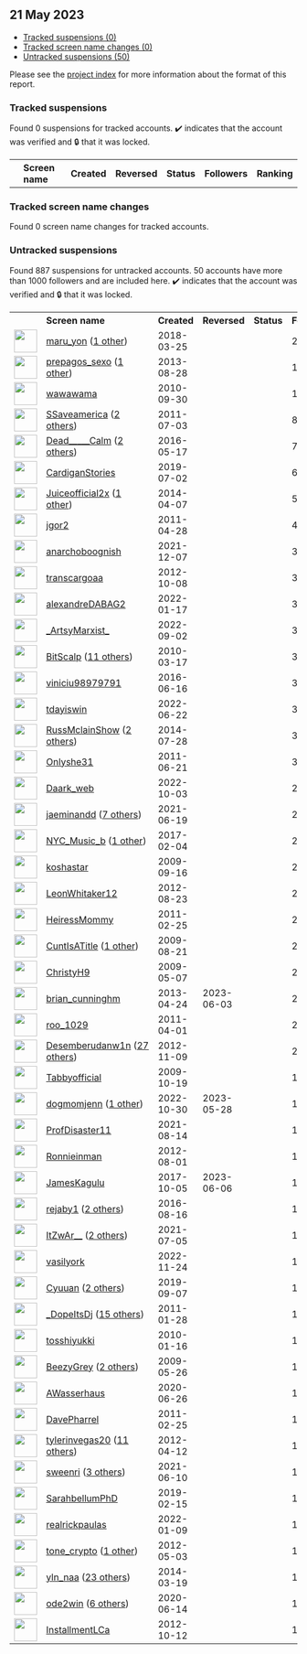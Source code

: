 ## 21 May 2023

* [Tracked suspensions (0)](#tracked-suspensions)
* [Tracked screen name changes (0)](#tracked-screen-name-changes)
* [Untracked suspensions (50)](#untracked-suspensions)

Please see the [project index](https://github.com/travisbrown/twitter-watch) for more information about the format of this report.

### Tracked suspensions

Found 0 suspensions for tracked accounts.
  ✔️ indicates that the account was verified and 🔒 that it was locked.

<table>
    <tr>
        <th></th>
        <th align="left">Screen name</th>
        <th align="left">Created</th>
        <th align="left">Reversed</th>
        <th align="left">Status</th>
        <th align="left">Followers</th>
        <th align="left">Ranking</th></tr>
    </tr></table>

### Tracked screen name changes

Found 0 screen name changes for tracked accounts.

### Untracked suspensions

Found 887 suspensions for untracked accounts.
50 accounts have more than 1000 followers and are included here.
  ✔️ indicates that the account was verified and 🔒 that it was locked.

<table>
    <tr>
        <th></th>
        <th align="left">Screen name</th>
        <th align="left">Created</th>
        <th align="left">Reversed</th>
        <th align="left">Status</th>
        <th align="left">Followers</th>
    </tr>
        <tr>
            <td><a href="https://twitter.com/intent/user?user_id=977833879871434752">
                <img src="https://pbs.twimg.com/profile_images/1100059749372940288/6LnbeX0m_normal.png" width="40px" height="40px" align="center"/></a>
            </td>
            <td>
                <a href="https://twitter.com/maru_yon">maru_yon</a>&nbsp;(<a href="https://api.memory.lol/v1/tw/id/977833879871434752">1 other</a>)&nbsp;</td>
            <td>2018-03-25</td>
            <td></td>
            <td align="center"></td>
            <td>28550</td>
        </tr>
        <tr>
            <td><a href="https://twitter.com/intent/user?user_id=1708198525">
                <img src="https://pbs.twimg.com/profile_images/1326645835673776133/iIjAEtOy_normal.jpg" width="40px" height="40px" align="center"/></a>
            </td>
            <td>
                <a href="https://twitter.com/prepagos_sexo">prepagos_sexo</a>&nbsp;(<a href="https://api.memory.lol/v1/tw/id/1708198525">1 other</a>)&nbsp;</td>
            <td>2013-08-28</td>
            <td></td>
            <td align="center"></td>
            <td>18984</td>
        </tr>
        <tr>
            <td><a href="https://twitter.com/intent/user?user_id=196890999">
                <img src="https://pbs.twimg.com/profile_images/1553627309571452928/KD0q323i_normal.jpg" width="40px" height="40px" align="center"/></a>
            </td>
            <td>
                <a href="https://twitter.com/wawawama">wawawama</a></td>
            <td>2010-09-30</td>
            <td></td>
            <td align="center"></td>
            <td>13493</td>
        </tr>
        <tr>
            <td><a href="https://twitter.com/intent/user?user_id=328683260">
                <img src="https://pbs.twimg.com/profile_images/1597334491458043911/2YCm6WdR_normal.jpg" width="40px" height="40px" align="center"/></a>
            </td>
            <td>
                <a href="https://twitter.com/SSaveamerica">SSaveamerica</a>&nbsp;(<a href="https://api.memory.lol/v1/tw/id/328683260">2 others</a>)&nbsp;</td>
            <td>2011-07-03</td>
            <td></td>
            <td align="center"></td>
            <td>8421</td>
        </tr>
        <tr>
            <td><a href="https://twitter.com/intent/user?user_id=732514927605338112">
                <img src="https://pbs.twimg.com/profile_images/1523967192311734272/nUZL0WOw_normal.jpg" width="40px" height="40px" align="center"/></a>
            </td>
            <td>
                <a href="https://twitter.com/Dead_____Calm">Dead_____Calm</a>&nbsp;(<a href="https://api.memory.lol/v1/tw/id/732514927605338112">2 others</a>)&nbsp;</td>
            <td>2016-05-17</td>
            <td></td>
            <td align="center"></td>
            <td>7162</td>
        </tr>
        <tr>
            <td><a href="https://twitter.com/intent/user?user_id=1146137559241822208">
                <img src="https://pbs.twimg.com/profile_images/1535870250243084288/2-w0oS9A_normal.jpg" width="40px" height="40px" align="center"/></a>
            </td>
            <td>
                <a href="https://twitter.com/CardiganStories">CardiganStories</a></td>
            <td>2019-07-02</td>
            <td></td>
            <td align="center"></td>
            <td>6850</td>
        </tr>
        <tr>
            <td><a href="https://twitter.com/intent/user?user_id=2431393418">
                <img src="https://pbs.twimg.com/profile_images/1598921360679501824/rcG6LHIg_normal.jpg" width="40px" height="40px" align="center"/></a>
            </td>
            <td>
                <a href="https://twitter.com/Juiceofficial2x">Juiceofficial2x</a>&nbsp;(<a href="https://api.memory.lol/v1/tw/id/2431393418">1 other</a>)&nbsp;</td>
            <td>2014-04-07</td>
            <td></td>
            <td align="center"></td>
            <td>5575</td>
        </tr>
        <tr>
            <td><a href="https://twitter.com/intent/user?user_id=289343931">
                <img src="https://pbs.twimg.com/profile_images/1595440233369174016/9-dqXGiX_normal.jpg" width="40px" height="40px" align="center"/></a>
            </td>
            <td>
                <a href="https://twitter.com/jgor2">jgor2</a></td>
            <td>2011-04-28</td>
            <td></td>
            <td align="center"></td>
            <td>4468</td>
        </tr>
        <tr>
            <td><a href="https://twitter.com/intent/user?user_id=1468058967712489472">
                <img src="https://pbs.twimg.com/profile_images/1598384050166583296/0fuYL289_normal.jpg" width="40px" height="40px" align="center"/></a>
            </td>
            <td>
                <a href="https://twitter.com/anarchoboognish">anarchoboognish</a></td>
            <td>2021-12-07</td>
            <td></td>
            <td align="center"></td>
            <td>3857</td>
        </tr>
        <tr>
            <td><a href="https://twitter.com/intent/user?user_id=867299472">
                <img src="https://pbs.twimg.com/profile_images/1277035920659750912/LROOw15k_normal.jpg" width="40px" height="40px" align="center"/></a>
            </td>
            <td>
                <a href="https://twitter.com/transcargoaa">transcargoaa</a></td>
            <td>2012-10-08</td>
            <td></td>
            <td align="center"></td>
            <td>3789</td>
        </tr>
        <tr>
            <td><a href="https://twitter.com/intent/user?user_id=1483069432037617669">
                <img src="https://pbs.twimg.com/profile_images/1554394304457703424/BKjrSnbi_normal.jpg" width="40px" height="40px" align="center"/></a>
            </td>
            <td>
                <a href="https://twitter.com/alexandreDABAG2">alexandreDABAG2</a></td>
            <td>2022-01-17</td>
            <td></td>
            <td align="center"></td>
            <td>3721</td>
        </tr>
        <tr>
            <td><a href="https://twitter.com/intent/user?user_id=1565813248431165443">
                <img src="https://pbs.twimg.com/profile_images/1579262589514747904/erF6I8YQ_normal.jpg" width="40px" height="40px" align="center"/></a>
            </td>
            <td>
                <a href="https://twitter.com/_ArtsyMarxist_">_ArtsyMarxist_</a></td>
            <td>2022-09-02</td>
            <td></td>
            <td align="center"></td>
            <td>3651</td>
        </tr>
        <tr>
            <td><a href="https://twitter.com/intent/user?user_id=123826145">
                <img src="https://pbs.twimg.com/profile_images/1571273836569542657/JzUTJ886_normal.jpg" width="40px" height="40px" align="center"/></a>
            </td>
            <td>
                <a href="https://twitter.com/BitScalp">BitScalp</a>&nbsp;(<a href="https://api.memory.lol/v1/tw/id/123826145">11 others</a>)&nbsp;</td>
            <td>2010-03-17</td>
            <td></td>
            <td align="center"></td>
            <td>3505</td>
        </tr>
        <tr>
            <td><a href="https://twitter.com/intent/user?user_id=743232113906958337">
                <img src="https://pbs.twimg.com/profile_images/1587959368942764032/XK2S_TGF_normal.jpg" width="40px" height="40px" align="center"/></a>
            </td>
            <td>
                <a href="https://twitter.com/viniciu98979791">viniciu98979791</a></td>
            <td>2016-06-16</td>
            <td></td>
            <td align="center"></td>
            <td>3473</td>
        </tr>
        <tr>
            <td><a href="https://twitter.com/intent/user?user_id=1539403567253323776">
                <img src="https://pbs.twimg.com/profile_images/1598693898129661955/DbPb74ta_normal.jpg" width="40px" height="40px" align="center"/></a>
            </td>
            <td>
                <a href="https://twitter.com/tdayiswin">tdayiswin</a></td>
            <td>2022-06-22</td>
            <td></td>
            <td align="center"></td>
            <td>3407</td>
        </tr>
        <tr>
            <td><a href="https://twitter.com/intent/user?user_id=2688531524">
                <img src="https://pbs.twimg.com/profile_images/893795111552692224/i8hXKrfq_normal.jpg" width="40px" height="40px" align="center"/></a>
            </td>
            <td>
                <a href="https://twitter.com/RussMclainShow">RussMclainShow</a>&nbsp;(<a href="https://api.memory.lol/v1/tw/id/2688531524">2 others</a>)&nbsp;</td>
            <td>2014-07-28</td>
            <td></td>
            <td align="center"></td>
            <td>3328</td>
        </tr>
        <tr>
            <td><a href="https://twitter.com/intent/user?user_id=321468799">
                <img src="https://pbs.twimg.com/profile_images/1589286517138243587/xb6j20DE_normal.jpg" width="40px" height="40px" align="center"/></a>
            </td>
            <td>
                <a href="https://twitter.com/Onlyshe31">Onlyshe31</a></td>
            <td>2011-06-21</td>
            <td></td>
            <td align="center"></td>
            <td>3172</td>
        </tr>
        <tr>
            <td><a href="https://twitter.com/intent/user?user_id=1576950333167001601">
                <img src="https://pbs.twimg.com/profile_images/1596903485320077313/CmJtJS_G_normal.jpg" width="40px" height="40px" align="center"/></a>
            </td>
            <td>
                <a href="https://twitter.com/Daark_web">Daark_web</a></td>
            <td>2022-10-03</td>
            <td></td>
            <td align="center"></td>
            <td>2971</td>
        </tr>
        <tr>
            <td><a href="https://twitter.com/intent/user?user_id=1406157209164161032">
                <img src="https://pbs.twimg.com/profile_images/1596637153928568833/NPyOBTP6_normal.png" width="40px" height="40px" align="center"/></a>
            </td>
            <td>
                <a href="https://twitter.com/jaeminandd">jaeminandd</a>&nbsp;(<a href="https://api.memory.lol/v1/tw/id/1406157209164161032">7 others</a>)&nbsp;</td>
            <td>2021-06-19</td>
            <td></td>
            <td align="center"></td>
            <td>2963</td>
        </tr>
        <tr>
            <td><a href="https://twitter.com/intent/user?user_id=828026295200186369">
                <img src="https://pbs.twimg.com/profile_images/1263264548007694342/7pfUTmAx_normal.jpg" width="40px" height="40px" align="center"/></a>
            </td>
            <td>
                <a href="https://twitter.com/NYC_Music_b">NYC_Music_b</a>&nbsp;(<a href="https://api.memory.lol/v1/tw/id/828026295200186369">1 other</a>)&nbsp;</td>
            <td>2017-02-04</td>
            <td></td>
            <td align="center"></td>
            <td>2725</td>
        </tr>
        <tr>
            <td><a href="https://twitter.com/intent/user?user_id=74655032">
                <img src="https://pbs.twimg.com/profile_images/1224469119791247362/aaJ2Hr8S_normal.jpg" width="40px" height="40px" align="center"/></a>
            </td>
            <td>
                <a href="https://twitter.com/koshastar">koshastar</a></td>
            <td>2009-09-16</td>
            <td></td>
            <td align="center"></td>
            <td>2663</td>
        </tr>
        <tr>
            <td><a href="https://twitter.com/intent/user?user_id=775039370">
                <img src="https://pbs.twimg.com/profile_images/2533497364/aa_normal.jpg" width="40px" height="40px" align="center"/></a>
            </td>
            <td>
                <a href="https://twitter.com/LeonWhitaker12">LeonWhitaker12</a></td>
            <td>2012-08-23</td>
            <td></td>
            <td align="center"></td>
            <td>2636</td>
        </tr>
        <tr>
            <td><a href="https://twitter.com/intent/user?user_id=257492276">
                <img src="https://pbs.twimg.com/profile_images/1596124515838435329/JuNx4V-2_normal.jpg" width="40px" height="40px" align="center"/></a>
            </td>
            <td>
                <a href="https://twitter.com/HeiressMommy">HeiressMommy</a></td>
            <td>2011-02-25</td>
            <td></td>
            <td align="center"></td>
            <td>2460</td>
        </tr>
        <tr>
            <td><a href="https://twitter.com/intent/user?user_id=67707142">
                <img src="https://pbs.twimg.com/profile_images/1354674361379205120/jvT0sJxP_normal.jpg" width="40px" height="40px" align="center"/></a>
            </td>
            <td>
                <a href="https://twitter.com/CuntIsATitle">CuntIsATitle</a>&nbsp;(<a href="https://api.memory.lol/v1/tw/id/67707142">1 other</a>)&nbsp;</td>
            <td>2009-08-21</td>
            <td></td>
            <td align="center"></td>
            <td>2324</td>
        </tr>
        <tr>
            <td><a href="https://twitter.com/intent/user?user_id=38502049">
                <img src="https://pbs.twimg.com/profile_images/1561075901185531906/Nqgmees5_normal.jpg" width="40px" height="40px" align="center"/></a>
            </td>
            <td>
                <a href="https://twitter.com/ChristyH9">ChristyH9</a></td>
            <td>2009-05-07</td>
            <td></td>
            <td align="center"></td>
            <td>2175</td>
        </tr>
        <tr>
            <td><a href="https://twitter.com/intent/user?user_id=1376951947">
                <img src="https://pbs.twimg.com/profile_images/1473683034302001156/2Y-emWg8_normal.jpg" width="40px" height="40px" align="center"/></a>
            </td>
            <td>
                <a href="https://twitter.com/brian_cunninghm">brian_cunninghm</a></td>
            <td>2013-04-24</td>
            <td>2023-06-03</td>
            <td align="center"></td>
            <td>2107</td>
        </tr>
        <tr>
            <td><a href="https://twitter.com/intent/user?user_id=275579616">
                <img src="https://pbs.twimg.com/profile_images/1354118740737028096/QOVPZXQL_normal.jpg" width="40px" height="40px" align="center"/></a>
            </td>
            <td>
                <a href="https://twitter.com/roo_1029">roo_1029</a></td>
            <td>2011-04-01</td>
            <td></td>
            <td align="center"></td>
            <td>2095</td>
        </tr>
        <tr>
            <td><a href="https://twitter.com/intent/user?user_id=935891497">
                <img src="https://pbs.twimg.com/profile_images/1598330755754897408/oeq_C6SY_normal.jpg" width="40px" height="40px" align="center"/></a>
            </td>
            <td>
                <a href="https://twitter.com/Desemberudanw1n">Desemberudanw1n</a>&nbsp;(<a href="https://api.memory.lol/v1/tw/id/935891497">27 others</a>)&nbsp;</td>
            <td>2012-11-09</td>
            <td></td>
            <td align="center"></td>
            <td>2064</td>
        </tr>
        <tr>
            <td><a href="https://twitter.com/intent/user?user_id=83628597">
                <img src="https://pbs.twimg.com/profile_images/831536620574801920/EF5nOHVJ_normal.jpg" width="40px" height="40px" align="center"/></a>
            </td>
            <td>
                <a href="https://twitter.com/Tabbyofficial">Tabbyofficial</a></td>
            <td>2009-10-19</td>
            <td></td>
            <td align="center"></td>
            <td>1997</td>
        </tr>
        <tr>
            <td><a href="https://twitter.com/intent/user?user_id=1586777618808209408">
                <img src="https://pbs.twimg.com/profile_images/1593907421038014464/So0fvgZ7_normal.jpg" width="40px" height="40px" align="center"/></a>
            </td>
            <td>
                <a href="https://twitter.com/dogmomjenn">dogmomjenn</a>&nbsp;(<a href="https://api.memory.lol/v1/tw/id/1586777618808209408">1 other</a>)&nbsp;</td>
            <td>2022-10-30</td>
            <td>2023-05-28</td>
            <td align="center"></td>
            <td>1862</td>
        </tr>
        <tr>
            <td><a href="https://twitter.com/intent/user?user_id=1426665658369064964">
                <img src="https://pbs.twimg.com/profile_images/1518726439268499456/o1cZWfoy_normal.jpg" width="40px" height="40px" align="center"/></a>
            </td>
            <td>
                <a href="https://twitter.com/ProfDisaster11">ProfDisaster11</a></td>
            <td>2021-08-14</td>
            <td></td>
            <td align="center"></td>
            <td>1658</td>
        </tr>
        <tr>
            <td><a href="https://twitter.com/intent/user?user_id=731079102">
                <img src="https://pbs.twimg.com/profile_images/1334927207962210304/l_OoqFgh_normal.jpg" width="40px" height="40px" align="center"/></a>
            </td>
            <td>
                <a href="https://twitter.com/Ronnieinman">Ronnieinman</a></td>
            <td>2012-08-01</td>
            <td></td>
            <td align="center"></td>
            <td>1614</td>
        </tr>
        <tr>
            <td><a href="https://twitter.com/intent/user?user_id=915875396113059840">
                <img src="https://pbs.twimg.com/profile_images/1416805061439729669/imhyDZP8_normal.jpg" width="40px" height="40px" align="center"/></a>
            </td>
            <td>
                <a href="https://twitter.com/JamesKagulu">JamesKagulu</a></td>
            <td>2017-10-05</td>
            <td>2023-06-06</td>
            <td align="center"></td>
            <td>1502</td>
        </tr>
        <tr>
            <td><a href="https://twitter.com/intent/user?user_id=765522608494444544">
                <img src="https://pbs.twimg.com/profile_images/1363572032747765760/dISpNrl7_normal.jpg" width="40px" height="40px" align="center"/></a>
            </td>
            <td>
                <a href="https://twitter.com/rejaby1">rejaby1</a>&nbsp;(<a href="https://api.memory.lol/v1/tw/id/765522608494444544">2 others</a>)&nbsp;</td>
            <td>2016-08-16</td>
            <td></td>
            <td align="center"></td>
            <td>1491</td>
        </tr>
        <tr>
            <td><a href="https://twitter.com/intent/user?user_id=1412109186075332612">
                <img src="https://pbs.twimg.com/profile_images/1566319232240975878/APjQRM8v_normal.jpg" width="40px" height="40px" align="center"/></a>
            </td>
            <td>
                <a href="https://twitter.com/ItZwAr__">ItZwAr__</a>&nbsp;(<a href="https://api.memory.lol/v1/tw/id/1412109186075332612">2 others</a>)&nbsp;</td>
            <td>2021-07-05</td>
            <td></td>
            <td align="center"></td>
            <td>1478</td>
        </tr>
        <tr>
            <td><a href="https://twitter.com/intent/user?user_id=1595764512250011648">
                <img src="https://pbs.twimg.com/profile_images/1597597565779836929/g89a-sKx_normal.jpg" width="40px" height="40px" align="center"/></a>
            </td>
            <td>
                <a href="https://twitter.com/vasilyork">vasilyork</a></td>
            <td>2022-11-24</td>
            <td></td>
            <td align="center"></td>
            <td>1471</td>
        </tr>
        <tr>
            <td><a href="https://twitter.com/intent/user?user_id=1170221031774011392">
                <img src="https://pbs.twimg.com/profile_images/1595664424886763520/PdviP19y_normal.jpg" width="40px" height="40px" align="center"/></a>
            </td>
            <td>
                <a href="https://twitter.com/Cyuuan">Cyuuan</a>&nbsp;(<a href="https://api.memory.lol/v1/tw/id/1170221031774011392">2 others</a>)&nbsp;</td>
            <td>2019-09-07</td>
            <td></td>
            <td align="center"></td>
            <td>1464</td>
        </tr>
        <tr>
            <td><a href="https://twitter.com/intent/user?user_id=243880257">
                <img src="https://pbs.twimg.com/profile_images/835485304215715840/MSyiRrYm_normal.jpg" width="40px" height="40px" align="center"/></a>
            </td>
            <td>
                <a href="https://twitter.com/_DopeItsDj">_DopeItsDj</a>&nbsp;(<a href="https://api.memory.lol/v1/tw/id/243880257">15 others</a>)&nbsp;</td>
            <td>2011-01-28</td>
            <td></td>
            <td align="center"></td>
            <td>1436</td>
        </tr>
        <tr>
            <td><a href="https://twitter.com/intent/user?user_id=105423650">
                <img src="https://pbs.twimg.com/profile_images/1598032245453119488/z6ZuyIN6_normal.jpg" width="40px" height="40px" align="center"/></a>
            </td>
            <td>
                <a href="https://twitter.com/tosshiyukki">tosshiyukki</a></td>
            <td>2010-01-16</td>
            <td></td>
            <td align="center"></td>
            <td>1431</td>
        </tr>
        <tr>
            <td><a href="https://twitter.com/intent/user?user_id=42722964">
                <img src="https://pbs.twimg.com/profile_images/1501986059223240708/h_0C9dj__normal.jpg" width="40px" height="40px" align="center"/></a>
            </td>
            <td>
                <a href="https://twitter.com/BeezyGrey">BeezyGrey</a>&nbsp;(<a href="https://api.memory.lol/v1/tw/id/42722964">2 others</a>)&nbsp;</td>
            <td>2009-05-26</td>
            <td></td>
            <td align="center"></td>
            <td>1426</td>
        </tr>
        <tr>
            <td><a href="https://twitter.com/intent/user?user_id=1276451655026966528">
                <img src="https://pbs.twimg.com/profile_images/1547111334747193344/wZ0x0CeH_normal.jpg" width="40px" height="40px" align="center"/></a>
            </td>
            <td>
                <a href="https://twitter.com/AWasserhaus">AWasserhaus</a></td>
            <td>2020-06-26</td>
            <td></td>
            <td align="center"></td>
            <td>1365</td>
        </tr>
        <tr>
            <td><a href="https://twitter.com/intent/user?user_id=257244522">
                <img src="https://pbs.twimg.com/profile_images/895090217371271169/fVc2GGc6_normal.jpg" width="40px" height="40px" align="center"/></a>
            </td>
            <td>
                <a href="https://twitter.com/DavePharrel">DavePharrel</a></td>
            <td>2011-02-25</td>
            <td></td>
            <td align="center"></td>
            <td>1270</td>
        </tr>
        <tr>
            <td><a href="https://twitter.com/intent/user?user_id=551567950">
                <img src="https://pbs.twimg.com/profile_images/1538923407756210177/H0IIHaui_normal.jpg" width="40px" height="40px" align="center"/></a>
            </td>
            <td>
                <a href="https://twitter.com/tylerinvegas20">tylerinvegas20</a>&nbsp;(<a href="https://api.memory.lol/v1/tw/id/551567950">11 others</a>)&nbsp;</td>
            <td>2012-04-12</td>
            <td></td>
            <td align="center"></td>
            <td>1219</td>
        </tr>
        <tr>
            <td><a href="https://twitter.com/intent/user?user_id=1402977829973762055">
                <img src="https://pbs.twimg.com/profile_images/1594718542519472129/UePmA4Pj_normal.jpg" width="40px" height="40px" align="center"/></a>
            </td>
            <td>
                <a href="https://twitter.com/sweenri">sweenri</a>&nbsp;(<a href="https://api.memory.lol/v1/tw/id/1402977829973762055">3 others</a>)&nbsp;</td>
            <td>2021-06-10</td>
            <td></td>
            <td align="center"></td>
            <td>1146</td>
        </tr>
        <tr>
            <td><a href="https://twitter.com/intent/user?user_id=1096241577683369986">
                <img src="https://pbs.twimg.com/profile_images/1506717684972462082/k1P_fONN_normal.jpg" width="40px" height="40px" align="center"/></a>
            </td>
            <td>
                <a href="https://twitter.com/SarahbellumPhD">SarahbellumPhD</a></td>
            <td>2019-02-15</td>
            <td></td>
            <td align="center"></td>
            <td>1111</td>
        </tr>
        <tr>
            <td><a href="https://twitter.com/intent/user?user_id=1480313264974307328">
                <img src="https://pbs.twimg.com/profile_images/1589657513284214786/ac0IQ9dN_normal.jpg" width="40px" height="40px" align="center"/></a>
            </td>
            <td>
                <a href="https://twitter.com/realrickpaulas">realrickpaulas</a></td>
            <td>2022-01-09</td>
            <td></td>
            <td align="center"></td>
            <td>1071</td>
        </tr>
        <tr>
            <td><a href="https://twitter.com/intent/user?user_id=570074997">
                <img src="https://pbs.twimg.com/profile_images/968100447109120001/4Mt3Svn-_normal.jpg" width="40px" height="40px" align="center"/></a>
            </td>
            <td>
                <a href="https://twitter.com/tone_crypto">tone_crypto</a>&nbsp;(<a href="https://api.memory.lol/v1/tw/id/570074997">1 other</a>)&nbsp;</td>
            <td>2012-05-03</td>
            <td></td>
            <td align="center"></td>
            <td>1066</td>
        </tr>
        <tr>
            <td><a href="https://twitter.com/intent/user?user_id=2423589730">
                <img src="https://pbs.twimg.com/profile_images/1580040552984510464/IABuhz7P_normal.jpg" width="40px" height="40px" align="center"/></a>
            </td>
            <td>
                <a href="https://twitter.com/yln_naa">yln_naa</a>&nbsp;(<a href="https://api.memory.lol/v1/tw/id/2423589730">23 others</a>)&nbsp;</td>
            <td>2014-03-19</td>
            <td></td>
            <td align="center"></td>
            <td>1063</td>
        </tr>
        <tr>
            <td><a href="https://twitter.com/intent/user?user_id=1272080307907264521">
                <img src="https://pbs.twimg.com/profile_images/1564487381390016514/oLNoB8-2_normal.jpg" width="40px" height="40px" align="center"/></a>
            </td>
            <td>
                <a href="https://twitter.com/ode2win">ode2win</a>&nbsp;(<a href="https://api.memory.lol/v1/tw/id/1272080307907264521">6 others</a>)&nbsp;</td>
            <td>2020-06-14</td>
            <td></td>
            <td align="center"></td>
            <td>1051</td>
        </tr>
        <tr>
            <td><a href="https://twitter.com/intent/user?user_id=875229703">
                <img src="https://pbs.twimg.com/profile_images/1181870950649741315/gNpsMKly_normal.jpg" width="40px" height="40px" align="center"/></a>
            </td>
            <td>
                <a href="https://twitter.com/InstallmentLCa">InstallmentLCa</a></td>
            <td>2012-10-12</td>
            <td></td>
            <td align="center"></td>
            <td>1015</td>
        </tr></table>
